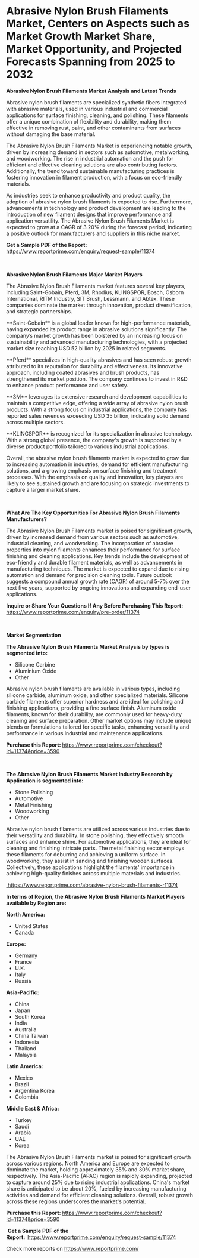 <p><h1>Abrasive Nylon Brush Filaments Market, Centers on Aspects such as Market Growth Market Share, Market Opportunity, and Projected Forecasts Spanning from 2025 to 2032</h1></p><p><strong>Abrasive Nylon Brush Filaments Market Analysis and Latest Trends</strong></p>
<p><p>Abrasive nylon brush filaments are specialized synthetic fibers integrated with abrasive materials, used in various industrial and commercial applications for surface finishing, cleaning, and polishing. These filaments offer a unique combination of flexibility and durability, making them effective in removing rust, paint, and other contaminants from surfaces without damaging the base material.</p><p>The Abrasive Nylon Brush Filaments Market is experiencing notable growth, driven by increasing demand in sectors such as automotive, metalworking, and woodworking. The rise in industrial automation and the push for efficient and effective cleaning solutions are also contributing factors. Additionally, the trend toward sustainable manufacturing practices is fostering innovation in filament production, with a focus on eco-friendly materials.</p><p>As industries seek to enhance productivity and product quality, the adoption of abrasive nylon brush filaments is expected to rise. Furthermore, advancements in technology and product development are leading to the introduction of new filament designs that improve performance and application versatility. The Abrasive Nylon Brush Filaments Market is expected to grow at a CAGR of 3.20% during the forecast period, indicating a positive outlook for manufacturers and suppliers in this niche market.</p></p>
<p><strong>Get a Sample PDF of the Report:&nbsp;</strong> <a href="https://www.reportprime.com/enquiry/request-sample/11374?utm_campaign=3057&utm_medium=2&utm_source=Github&utm_content=ia&utm_term=20032025&utm_id=abrasive-nylon-brush-filaments">https://www.reportprime.com/enquiry/request-sample/11374</a></p>
<p>&nbsp;</p>
<p><strong>Abrasive Nylon Brush Filaments Major Market Players</strong></p>
<p><p>The Abrasive Nylon Brush Filaments market features several key players, including Saint-Gobain, Pferd, 3M, Rhodius, KLINGSPOR, Bosch, Osborn International, RITM Industry, SIT Brush, Lessmann, and Abtex. These companies dominate the market through innovation, product diversification, and strategic partnerships.</p><p>**Saint-Gobain** is a global leader known for high-performance materials, having expanded its product range in abrasive solutions significantly. The company’s market growth has been bolstered by an increasing focus on sustainability and advanced manufacturing technologies, with a projected market size reaching USD 52 billion by 2025 in related segments.</p><p>**Pferd** specializes in high-quality abrasives and has seen robust growth attributed to its reputation for durability and effectiveness. Its innovative approach, including coated abrasives and brush products, has strengthened its market position. The company continues to invest in R&D to enhance product performance and user safety.</p><p>**3M** leverages its extensive research and development capabilities to maintain a competitive edge, offering a wide array of abrasive nylon brush products. With a strong focus on industrial applications, the company has reported sales revenues exceeding USD 35 billion, indicating solid demand across multiple sectors.</p><p>**KLINGSPOR** is recognized for its specialization in abrasive technology. With a strong global presence, the company's growth is supported by a diverse product portfolio tailored to various industrial applications. </p><p>Overall, the abrasive nylon brush filaments market is expected to grow due to increasing automation in industries, demand for efficient manufacturing solutions, and a growing emphasis on surface finishing and treatment processes. With the emphasis on quality and innovation, key players are likely to see sustained growth and are focusing on strategic investments to capture a larger market share.</p></p>
<p>&nbsp;</p>
<p><strong>What Are The Key Opportunities For Abrasive Nylon Brush Filaments Manufacturers?</strong></p>
<p><p>The Abrasive Nylon Brush Filaments market is poised for significant growth, driven by increased demand from various sectors such as automotive, industrial cleaning, and woodworking. The incorporation of abrasive properties into nylon filaments enhances their performance for surface finishing and cleaning applications. Key trends include the development of eco-friendly and durable filament materials, as well as advancements in manufacturing techniques. The market is expected to expand due to rising automation and demand for precision cleaning tools. Future outlook suggests a compound annual growth rate (CAGR) of around 5-7% over the next five years, supported by ongoing innovations and expanding end-user applications.</p></p>
<p><strong>Inquire or Share Your Questions If Any Before Purchasing This Report:</strong> <a href="https://www.reportprime.com/enquiry/pre-order/11374?utm_campaign=3057&utm_medium=2&utm_source=Github&utm_content=ia&utm_term=20032025&utm_id=abrasive-nylon-brush-filaments">https://www.reportprime.com/enquiry/pre-order/11374</a></p>
<p>&nbsp;</p>
<p><strong>Market Segmentation</strong></p>
<p><strong>The Abrasive Nylon Brush Filaments Market Analysis by types is segmented into:</strong></p>
<p><ul><li>Silicone Carbine</li><li>Aluminium Oxide</li><li>Other</li></ul></p>
<p><p>Abrasive nylon brush filaments are available in various types, including silicone carbide, aluminum oxide, and other specialized materials. Silicone carbide filaments offer superior hardness and are ideal for polishing and finishing applications, providing a fine surface finish. Aluminum oxide filaments, known for their durability, are commonly used for heavy-duty cleaning and surface preparation. Other market options may include unique blends or formulations tailored for specific tasks, enhancing versatility and performance in various industrial and maintenance applications.</p></p>
<p><strong>Purchase this Report:&nbsp;</strong><a href="https://www.reportprime.com/checkout?id=11374&price=3590&utm_campaign=3057&utm_medium=2&utm_source=Github&utm_content=ia&utm_term=20032025&utm_id=abrasive-nylon-brush-filaments">https://www.reportprime.com/checkout?id=11374&price=3590</a></p>
<p>&nbsp;</p>
<p><strong>The Abrasive Nylon Brush Filaments Market Industry Research by Application is segmented into:</strong></p>
<p><ul><li>Stone Polishing</li><li>Automotive</li><li>Metal Finishing</li><li>Woodworking</li><li>Other</li></ul></p>
<p><p>Abrasive nylon brush filaments are utilized across various industries due to their versatility and durability. In stone polishing, they effectively smooth surfaces and enhance shine. For automotive applications, they are ideal for cleaning and finishing intricate parts. The metal finishing sector employs these filaments for deburring and achieving a uniform surface. In woodworking, they assist in sanding and finishing wooden surfaces. Collectively, these applications highlight the filaments' importance in achieving high-quality finishes across multiple materials and industries.</p></p>
<p><a href="https://www.reportprime.com/abrasive-nylon-brush-filaments-r11374?utm_campaign=3057&utm_medium=2&utm_source=Github&utm_content=ia&utm_term=20032025&utm_id=abrasive-nylon-brush-filaments">&nbsp;https://www.reportprime.com/abrasive-nylon-brush-filaments-r11374</a></p>
<p><strong>In terms of Region, the Abrasive Nylon Brush Filaments Market Players available by Region are:</strong></p>
<p>
    <p> <strong> North America: </strong>
        <ul>
            <li>United States</li>
            <li>Canada</li>
        </ul>
        </p> 
    <p> <strong> Europe: </strong>
        <ul>
            <li>Germany</li>
            <li>France</li>
            <li>U.K.</li>
            <li>Italy</li>
            <li>Russia</li>
        </ul>
        </p> 
    <p> <strong> Asia-Pacific: </strong>
        <ul>
            <li>China</li>
            <li>Japan</li>
            <li>South Korea</li>
            <li>India</li>
            <li>Australia</li>
            <li>China Taiwan</li>
            <li>Indonesia</li>
            <li>Thailand</li>
            <li>Malaysia</li>
        </ul>
        </p> 
    <p> <strong> Latin America: </strong>
        <ul>
            <li>Mexico</li>
            <li>Brazil</li>
            <li>Argentina Korea</li>
            <li>Colombia</li>
        </ul>
        </p> 
    <p> <strong> Middle East & Africa: </strong>
        <ul>
            <li>Turkey</li>
            <li>Saudi</li>
            <li>Arabia</li>
            <li>UAE</li>
            <li>Korea</li>
        </ul>
    </p>
    </p>
<p><p>The Abrasive Nylon Brush Filaments market is poised for significant growth across various regions. North America and Europe are expected to dominate the market, holding approximately 35% and 30% market share, respectively. The Asia-Pacific (APAC) region is rapidly expanding, projected to capture around 25% due to rising industrial applications. China's market share is anticipated to be about 20%, fueled by increasing manufacturing activities and demand for efficient cleaning solutions. Overall, robust growth across these regions underscores the market's potential.</p></p>
<p><strong>Purchase this Report: </strong><a href="https://www.reportprime.com/checkout?id=11374&price=3590&utm_campaign=3057&utm_medium=2&utm_source=Github&utm_content=ia&utm_term=20032025&utm_id=abrasive-nylon-brush-filaments">https://www.reportprime.com/checkout?id=11374&price=3590</a></p>
<p>&nbsp;<strong>Get a Sample PDF of the Report:&nbsp;&nbsp;</strong><a href="https://www.reportprime.com/enquiry/request-sample/11374?utm_campaign=3057&utm_medium=2&utm_source=Github&utm_content=ia&utm_term=20032025&utm_id=abrasive-nylon-brush-filaments">https://www.reportprime.com/enquiry/request-sample/11374</a></p>
<p><strong></strong></p>
<p>Check more reports on <a href="https://www.reportprime.com/?utm_campaign=3057&utm_medium=2&utm_source=Github&utm_content=ia&utm_term=20032025&utm_id=abrasive-nylon-brush-filaments">https://www.reportprime.com/</a></p>